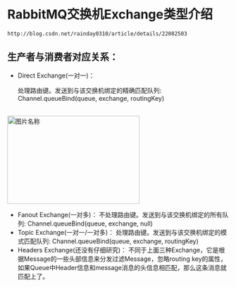 # RabbitMQ交换机Exchange类型介绍
	http://blog.csdn.net/rainday0310/article/details/22082503

## 生产者与消费者对应关系：
* Direct Exchange(一对一)：    

  处理路由键。发送到与该交换机绑定的精确匹配队列: Channel.queueBind(queue, exchange, routingKey)  
  
  <br><img src="http://dl.iteye.com/upload/attachment/264104/0ec0f465-49c6-361c-ae2b-dd951a6ed1a9.png" width = "300" height = "200" alt="图片名称" align=center />
* Fanout Exchange(一对多)：
  不处理路由键。发送到与该交换机绑定的所有队列: Channel.queueBind(queue, exchange, null)
* Topic Exchange(一对一/一对多)： 
  处理路由键。发送到与该交换机绑定的模式匹配队列: Channel.queueBind(queue, exchange, routingKey)
* Headers Exchange(还没有仔细研究)：
  不同于上面三种Exchange，它是根据Message的一些头部信息来分发过滤Message，忽略routing key的属性，如果Queue中Header信息和message消息的头信息相匹配，那么这条消息就匹配上了。


